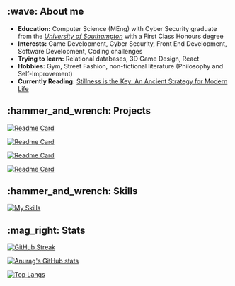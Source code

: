 <h2 align="left">:wave:	About me 	</h2>

- **Education:**  Computer Science (MEng) with Cyber Security graduate from the [*University of Southampton*](https://www.southampton.ac.uk/) with a First Class Honours degree
- **Interests:** Game Development, Cyber Security, Front End Development, Software Development, Coding challenges 
- **Trying to learn:** Relational databases, 3D Game Design, React
- **Hobbies:** Gym, Street Fashion, non-fictional literature (Philosophy and Self-Improvement)
- **Currently Reading:** [Stillness is the Key: An Ancient Strategy for Modern Life](https://www.amazon.co.uk/Stillness-Key-Ancient-Strategy-Modern/dp/1788162064?crid=3HFIJDL5Z650B&dib=eyJ2IjoiMSJ9.xeMCCn3Sp2jX-eE7xTRtm6eSb7dDic5kcJVuv3vkvSdX4dUg30S_4cqED2xsQaRFkXqR78gcq1lqetDvkrvZt9dohSQlvENTgmi6X-CAd86liHhYXTtcJpkFrpk2-sfyJU_50swoMXyPClTvSZVUJ_PcTTMp9GXJfRc2La7vNCdebwrJc_hefd3pZe9CQlsCHGgRjybL1CcBbBlgOa52PMNPZ-ZrsQe9CAQKQD_y2f0.5ygpjTFTr5nA03ojluC3aLBQcvv0I9s4OVQTEfV9fow&dib_tag=se&keywords=stillness+is+the+key&nsdOptOutParam=true&qid=1731003843&sprefix=stillness+is+the+ke%2Caps%2C248&sr=8-1)

<!-- :blue_heart:	Unordered sub-list. 

:purple_heart: Unordered sub-list. -->



<h2 align="left">:hammer_and_wrench: Projects	</h2>

[![Readme Card](https://github-readme-stats.vercel.app/api/pin/?username=jack-pap&repo=Summoners-Card&theme=dark )](https://github.com/jack-pap/Summoners-Card)

[![Readme Card](https://github-readme-stats.vercel.app/api/pin/?username=jack-pap&repo=TetrECS&theme=dark )](https://github.com/jack-pap/TetrECS)

[![Readme Card](https://github-readme-stats.vercel.app/api/pin/?username=jack-pap&repo=cheat-detection-tool&theme=dark )](https://github.com/jack-pap/cheat-detection-tool)

[![Readme Card](https://github-readme-stats.vercel.app/api/pin/?username=jack-pap&repo=Riot-Data-Processing&theme=dark )](https://github.com/jack-pap/Riot-Data-Processing)

<!--[![Readme Card](https://github-readme-stats.vercel.app/api/pin/?username=jack-pap&repo=personal-website&theme=tokyonight )](https://github.com/jack-pap/personal-website) -->


<h2 align="left">:hammer_and_wrench: Skills	</h2>

[![My Skills](https://skillicons.dev/icons?i=java,cs,python,haskell,c,javascript,html,css,react,express,next,jest,mysql,aws,vercel,unity,git&perline=4)](https://skillicons.dev)

<h2 align="left">	:mag_right: Stats </h2>

[![GitHub Streak](https://streak-stats.demolab.com/?user=jack-pap&theme=dark)](https://git.io/streak-stats)

[![Anurag's GitHub stats](https://github-readme-stats.vercel.app/api?username=jack-pap&count_private=true&theme=dark&rank_icon=github)](https://github.com/anuraghazra/github-readme-stats)

[![Top Langs](https://github-readme-stats.vercel.app/api/top-langs/?username=jack-pap&layout=compact&count_private=true&theme=dark )](https://github.com/anuraghazra/github-readme-stats)

 
                                                                                                                             
            
                                                                                                                            
                                                                                                             
                                                                                                                     


                                                               
          
                                                   

